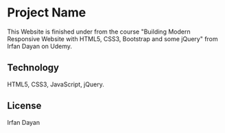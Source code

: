 # Project Name

This Website is finished under from the course "Building Modern Responsive Website with HTML5, CSS3, Bootstrap and some jQuery" from Irfan Dayan on Udemy.

## Technology

HTML5, CSS3, JavaScript, jQuery.

## License

Irfan Dayan
